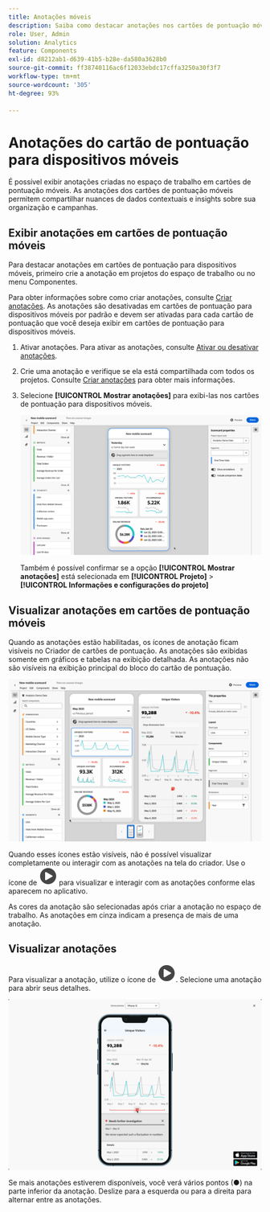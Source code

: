 ```yaml
---
title: Anotações móveis
description: Saiba como destacar anotações nos cartões de pontuação móveis.
role: User, Admin
solution: Analytics
feature: Components
exl-id: d8212ab1-d639-41b5-b28e-da580a3628b0
source-git-commit: ff38740116ac6f12033ebdc17cffa3250a30f3f7
workflow-type: tm+mt
source-wordcount: '305'
ht-degree: 93%

---
```



# Anotações do cartão de pontuação para dispositivos móveis

É possível exibir anotações criadas no espaço de trabalho em cartões de pontuação móveis. As anotações dos cartões de pontuação móveis permitem compartilhar nuances de dados contextuais e insights sobre sua organização e campanhas.


## Exibir anotações em cartões de pontuação móveis

Para destacar anotações em cartões de pontuação para dispositivos móveis, primeiro crie a anotação em projetos do espaço de trabalho ou no menu Componentes.

Para obter informações sobre como criar anotações, consulte [Criar anotações](create-annotations.md). As anotações são desativadas em cartões de pontuação para dispositivos móveis por padrão e devem ser ativadas para cada cartão de pontuação que você deseja exibir em cartões de pontuação para dispositivos móveis.

1. Ativar anotações. Para ativar as anotações, consulte [Ativar ou desativar anotações](overview.md#turn-annotations-on-or-off).

1. Crie uma anotação e verifique se ela está compartilhada com todos os projetos. Consulte [Criar anotações](create-annotations.md) para obter mais informações.

1. Selecione **[!UICONTROL Mostrar anotações]** para exibi-las nos cartões de pontuação para dispositivos móveis.

   ![Opções de anotações para cartões de pontuação em dispositivos móveis.](assets/annotations-scorecard-onoff.png)

   Também é possível confirmar se a opção **[!UICONTROL Mostrar anotações]** está selecionada em **[!UICONTROL Projeto]** > **[!UICONTROL Informações e configurações do projeto]**

## Visualizar anotações em cartões de pontuação móveis

Quando as anotações estão habilitadas, os ícones de anotação ficam visíveis no Criador de cartões de pontuação. As anotações são exibidas somente em gráficos e tabelas na exibição detalhada. As anotações não são visíveis na exibição principal do bloco do cartão de pontuação.

![Criador de cartões de pontuação com destaque para os ícones de anotação.](assets/annotations-scorecard.png)

Quando esses ícones estão visíveis, não é possível visualizar completamente ou interagir com as anotações na tela do criador. Use o ícone de ![círculo de reprodução](/help/assets/icons/PlayCircle.svg)**&#x200B;** para visualizar e interagir com as anotações conforme elas aparecem no aplicativo.

As cores da anotação são selecionadas após criar a anotação no espaço de trabalho. As anotações em cinza indicam a presença de mais de uma anotação.

## Visualizar anotações

Para visualizar a anotação, utilize o ícone de ![círculo de reprodução](/help/assets/icons/PlayCircle.svg). Selecione uma anotação para abrir seus detalhes.

![Visualização do cartão de pontuação móvel da anotação](assets/annotations-scorecard-preview.png)

Se mais anotações estiverem disponíveis, você verá vários pontos (●) na parte inferior da anotação. Deslize para a esquerda ou para a direita para alternar entre as anotações.


<!--
# Share Annotations in Mobile Scorecards

You can display annotations that are created in Workspace in Mobile Scorecards. This allows you to share contextual data nuances and insights about your organization and campaigns directly within Mobile Scorecard projects, viewable in the Analytics dashboards mobile app.

## Surface Annotations in Mobile Scorecards

To surface annotations in mobile scorecards, create the annotation first from Workspace projects or from the components menu.

For information on creating annotations, see [Create Annotations](create-annotations.md). Annotations are turned off in mobile scorecards by default and must be enabled for each scorecard that you want to surface in mobile scorecards.

1. Turn on annotations. To turn annotations on, see [Turn annotations on or off](overview.md#annotations-on-off).

1. Create an annotation and make sure it is shared to all your projects. To create an annotation in Workspace,  see [Create Annotations](create-annotations.md).

1. Select **Show annotations** to display the annotation in Mobile Scorecards.

   ![](assets/show-annotations.png)

1. Confirm that show annotations is selected, go to **Project** > **Project info and settings**.

   ![](assets/project-info-settings.png)

## View annotations in Mobile Scorecards

When annotations are enabled, annotation icons are visible in the Scorecard Builder. Annotations appear only on charts and tables in the detailed view. Annotations are not visible from the main tile view of the scorecard.

 ![](assets/view-annotations.png)

When annotation icons are visible, you can't fully view or interact with annotations in the builder canvas. Use the Preview mode to view and interact with annotations as they appear in the app ![](https://spectrum.adobe.com/static/icons/workflow_18/Smock_Play_18_N.svg) **Preview**.

Annotation colors are selected when the annotation is created in workspace. Gray annotations indicated the presence of more than one annotation.

## View chart annotations

| Date | Appearance |
| --- | --- |
| **Single day** |  ![](assets/single-day-mobile-annotations.png)<br></br> |
| **Date range** |  ![](assets/date-range.png)|
| **Overlapping annotations** | ![](assets/overlapping-annotations.png)<br></br>To view annotation details in the Analytics dashboards app, tap an annotation icon. <br></br>When viewing an annotation in a chart, you can swipe left and right to navigate all annotations present in the chart. When viewing an annotation in the table, swipe left and right to navigate all annotations associated with that row item in the table. <br></br>![](assets/swipe-multiple-annotations.png) <br></br>In charts that do not have a time-based *x axis*, such as the donut or horizontal bar charts, annotations that apply to the chart can be viewed by tapping the icon located in the lower right-hand corner.<br></br> ![](assets/charts-without-timebase.png)|
-->